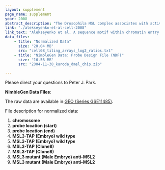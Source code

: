 ```yaml
---
layout: supplement
page_name: supplement
year: 2008
abstract_description: "The Drosophila MSL complex associates with active genes specifically on the male X chromosome to acetylate histone H4 at lysine 16 and increase expression approximately 2-fold. To date, no DNA sequence has been discovered to explain the specificity of MSL binding. We hypothesized that sequence-specific targeting occurs at \"chromatin entry sites,\" but the majority of sites are sequence independent. Here we characterize 150 potential entry sites by ChIP-chip and ChIP-seq and discover a GA-rich MSL recognition element (MRE). The motif is only slightly enriched on the X chromosome ( approximately 2-fold), but this is doubled when considering its preferential location within or 3' to active genes (>4-fold enrichment). When inserted on an autosome, a newly identified site can direct local MSL spreading to flanking active genes. These results provide strong evidence for both sequence-dependent and -independent steps in MSL targeting of dosage compensation to the male X chromosome."
link: "./alekseyenko-et-al-cell-2008"
link_text: "Alekseyenko et al, A sequence motif within chromatin entry sites directs MSL establishment on the Drosophila X chromosome, Cell, 2008"
data_files:
    - title: "Normalized Data"
      size: "20.04 MB"
      src: "cell08_tiling_arrays_log2_ratios.txt"
    - title: "NimbleGen Data: Probe Design File (NDF)"
      size: "16.56 MB"
      src: "2004-11-30_kuroda_dmel_chip.zip"

---
```


Please direct your questions to Peter J. Park.

__NimbleGen Data Files:__

The raw data are available in [GEO (Series GSE11485)](http://www.ncbi.nlm.nih.gov/geo/query/acc.cgi?acc=GSE11485).

File description for normalized data:
1. __chromosome__
2. __probe location (start)__
3. __probe location (end)__
4. __MSL3-TAP (Embryo) wild type__
5. __MSL3-TAP (Embryo) wild type__
6. __MSL3-TAP (Clone8)__
7. __MSL3-TAP (Clone8)__
8. __MSL3 mutant (Male Embryo) anti-MSL2__
9. __MSL3 mutant (Male Embryo) anti-MSL2__
